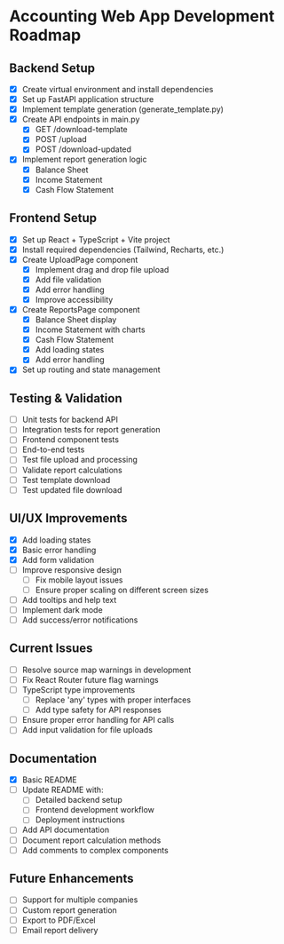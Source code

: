 # Accounting Web App Development Roadmap

## Backend Setup
- [x] Create virtual environment and install dependencies
- [x] Set up FastAPI application structure
- [x] Implement template generation (generate_template.py)
- [x] Create API endpoints in main.py
  - [x] GET /download-template
  - [x] POST /upload
  - [x] POST /download-updated
- [x] Implement report generation logic
  - [x] Balance Sheet
  - [x] Income Statement
  - [x] Cash Flow Statement

## Frontend Setup
- [x] Set up React + TypeScript + Vite project
- [x] Install required dependencies (Tailwind, Recharts, etc.)
- [x] Create UploadPage component
  - [x] Implement drag and drop file upload
  - [x] Add file validation
  - [x] Add error handling
  - [x] Improve accessibility
- [x] Create ReportsPage component
  - [x] Balance Sheet display
  - [x] Income Statement with charts
  - [x] Cash Flow Statement
  - [x] Add loading states
  - [x] Add error handling
- [x] Set up routing and state management

## Testing & Validation
- [ ] Unit tests for backend API
- [ ] Integration tests for report generation
- [ ] Frontend component tests
- [ ] End-to-end tests
- [ ] Test file upload and processing
- [ ] Validate report calculations
- [ ] Test template download
- [ ] Test updated file download

## UI/UX Improvements
- [x] Add loading states
- [x] Basic error handling
- [x] Add form validation
- [ ] Improve responsive design
  - [ ] Fix mobile layout issues
  - [ ] Ensure proper scaling on different screen sizes
- [ ] Add tooltips and help text
- [ ] Implement dark mode
- [ ] Add success/error notifications

## Current Issues
- [ ] Resolve source map warnings in development
- [ ] Fix React Router future flag warnings
- [ ] TypeScript type improvements
  - [ ] Replace 'any' types with proper interfaces
  - [ ] Add type safety for API responses
- [ ] Ensure proper error handling for API calls
- [ ] Add input validation for file uploads

## Documentation
- [x] Basic README
- [ ] Update README with:
  - [ ] Detailed backend setup
  - [ ] Frontend development workflow
  - [ ] Deployment instructions
- [ ] Add API documentation
- [ ] Document report calculation methods
- [ ] Add comments to complex components

## Future Enhancements
- [ ] Support for multiple companies
- [ ] Custom report generation
- [ ] Export to PDF/Excel
- [ ] Email report delivery